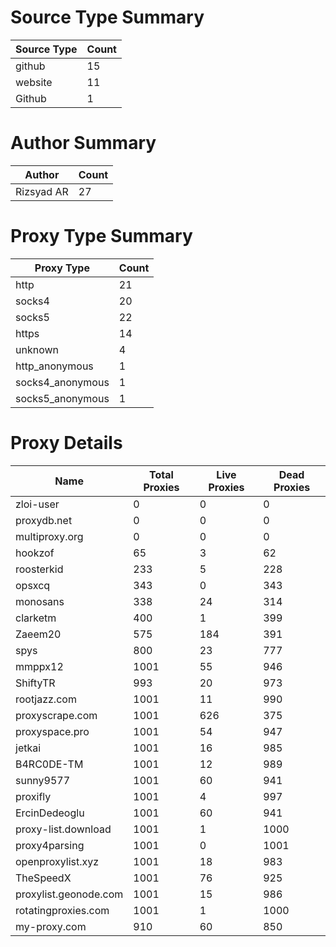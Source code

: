# Source Type Summary

| Source Type | Count |
|-------------|-------|
| github | 15 |
| website | 11 |
| Github | 1 |


# Author Summary

| Author | Count |
|--------|-------|
| Rizsyad AR | 27 |


# Proxy Type Summary

| Proxy Type | Count |
|------------|-------|
| http | 21 |
| socks4 | 20 |
| socks5 | 22 |
| https | 14 |
| unknown | 4 |
| http_anonymous | 1 |
| socks4_anonymous | 1 |
| socks5_anonymous | 1 |


# Proxy Details

| Name | Total Proxies | Live Proxies | Dead Proxies |
|------|---------------|--------------|---------------|
| zloi-user | 0 | 0 | 0 |
| proxydb.net | 0 | 0 | 0 |
| multiproxy.org | 0 | 0 | 0 |
| hookzof | 65 | 3 | 62 |
| roosterkid | 233 | 5 | 228 |
| opsxcq | 343 | 0 | 343 |
| monosans | 338 | 24 | 314 |
| clarketm | 400 | 1 | 399 |
| Zaeem20 | 575 | 184 | 391 |
| spys | 800 | 23 | 777 |
| mmppx12 | 1001 | 55 | 946 |
| ShiftyTR | 993 | 20 | 973 |
| rootjazz.com | 1001 | 11 | 990 |
| proxyscrape.com | 1001 | 626 | 375 |
| proxyspace.pro | 1001 | 54 | 947 |
| jetkai | 1001 | 16 | 985 |
| B4RC0DE-TM | 1001 | 12 | 989 |
| sunny9577 | 1001 | 60 | 941 |
| proxifly | 1001 | 4 | 997 |
| ErcinDedeoglu | 1001 | 60 | 941 |
| proxy-list.download | 1001 | 1 | 1000 |
| proxy4parsing | 1001 | 0 | 1001 |
| openproxylist.xyz | 1001 | 18 | 983 |
| TheSpeedX | 1001 | 76 | 925 |
| proxylist.geonode.com | 1001 | 15 | 986 |
| rotatingproxies.com | 1001 | 1 | 1000 |
| my-proxy.com | 910 | 60 | 850 |
